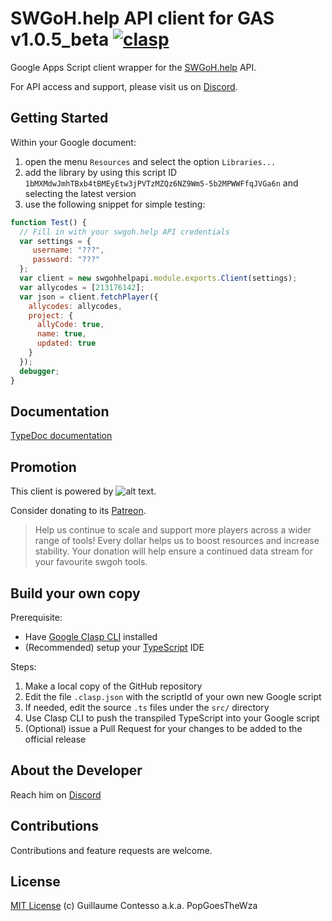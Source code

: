 # SWGoH.help API client for GAS v1.0.5_beta [![clasp](https://img.shields.io/badge/built%20with-clasp-4285f4.svg)](https://github.com/google/clasp)

Google Apps Script client wrapper for the [SWGoH.help](https://api.swgoh.help/swgoh) API.

For API access and support, please visit us on [Discord](https://discord.gg/kau4XTB).

## Getting Started

Within your Google document:
1. open  the menu `Resources` and select the option `Libraries...`
1. add the library by using this script ID `1bMXMdwJmhTBxb4tBMEyEtw3jPVTzMZQz6NZ9Wm5-5b2MPWWFfqJVGa6n` and selecting the latest version
1. use the following snippet for simple testing:
```javascript
function Test() {
  // Fill in with your swgoh.help API credentials
  var settings = {
     username: "???",
     password: "???"
  };
  var client = new swgohhelpapi.module.exports.Client(settings);
  var allycodes = [213176142];
  var json = client.fetchPlayer({
    allycodes: allycodes,
    project: {
      allyCode: true,
      name: true,
      updated: true
    }
  });
  debugger;
}
```

## Documentation

[TypeDoc documentation](https://popgoesthewza.github.io/swgoh-help-api/)

## Promotion

This client is powered by ![alt text](https://www.swgoh.help/img/logo.png "swgoh.help").

Consider donating to its [Patreon](https://www.patreon.com/user?u=470177).

> Help us continue to scale and support more players across a wider range of tools! Every dollar helps us to boost resources and increase stability. Your donation will help ensure a continued data stream for your favourite swgoh tools.

## Build your own copy

Prerequisite:
- Have [Google Clasp CLI](https://developers.google.com/apps-script/guides/clasp) installed
- (Recommended) setup your [TypeScript](https://developers.google.com/apps-script/guides/typescript) IDE

Steps:
1. Make a local copy of the GitHub repository
1. Edit the file `.clasp.json` with the scriptId of your own new Google script
1. If needed, edit the source `.ts` files under the `src/` directory
1. Use Clasp CLI to push the transpiled TypeScript into your Google script
1. (Optional) issue a Pull Request for your changes to be added to the official release

## About the Developer

Reach him on [Discord](https://discord.gg/ywzJEaQ)

## Contributions

Contributions and feature requests are welcome.

## License

[MIT License](https://github.com/labnol/apps-script-starter/blob/master/LICENSE) (c) Guillaume Contesso a.k.a. PopGoesTheWza